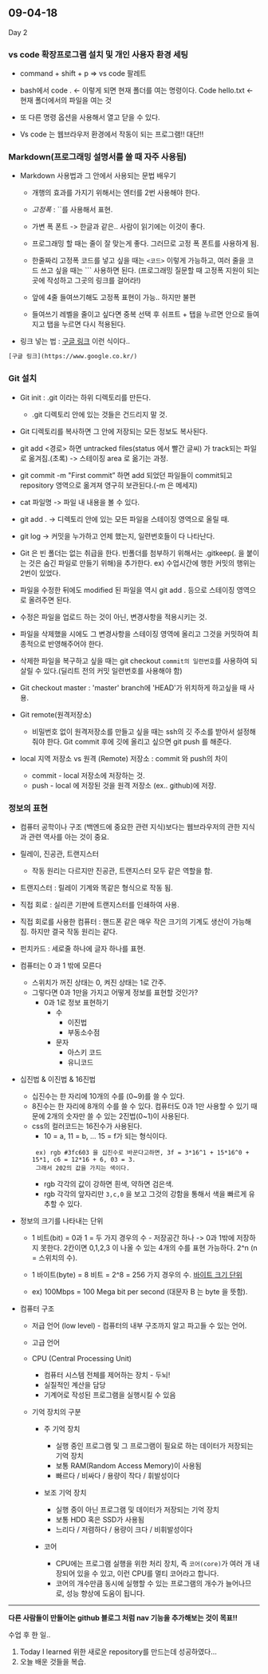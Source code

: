 ## 09-04-18
Day 2


### vs code 확장프로그램 설치 및 개인 사용자 환경 세팅

- command + shift + p => vs code 팔레트 

- bash에서 code . <- 이렇게 되면 현재 폴더를 여는 명령이다. Code hello.txt <- 현재 폴더에서의 파일을 여는 것
- 또 다른 명령 옵션을 사용해서 열고 닫을 수 있다.
- Vs code 는 웹브라우저 환경에서 작동이 되는 프로그램!! 대단!!

### Markdown(프로그래밍 설명서를 쓸 때 자주 사용됨)

- Markdown 사용법과 그 안에서 사용되는 문법 배우기
  - 개행의 효과를 가지기 위해서는 엔터를 2번 사용해야 한다.
  - *고정폭* : ``를 사용해서 표현.
  - 가변 폭 폰트 -> 한글과 같은.. 사람이 읽기에는 이것이 좋다.
  - 프로그래밍 할 때는 줄이 잘 맞는게 좋다. 그러므로 고정 폭 폰트를 사용하게 됨.
  - 한줄짜리 고정폭 코드를 넣고 싶을 때는 `<코드>` 이렇게 가능하고, 여러 줄을 코드 쓰고 싶을 때는 ``` 사용하면 된다.  (프로그래밍 질문할 때 고정폭 지원이 되는 곳에 작성하고 그곳의 링크를 걸어라!)
  - 앞에 4줄 들여쓰기해도 고정폭 표현이 가능.. 하지만 불편

  - 들여쓰기 레벨을 줄이고 싶다면 중복 선택 후 쉬프트 + 탭을 누르면 안으로 들여지고 탭을 누르면 다시 적용된다.

- 링크 넣는 법 : [구글 링크](https://www.google.co.kr/) 이런 식이다..
```html
[구글 링크](https://www.google.co.kr/)
```
 
### Git 설치

- Git init : .git 이라는 하위 디렉토리를 만든다. 
  - .git 디렉토리 안에 있는 것들은 건드리지 말 것.

- Git 디렉토리를 복사하면 그 안에 저장되는 모든 정보도 복사된다.
- git add <경로> 하면 untracked files(status 에서 빨간 글씨) 가 track되는 파일로 옮겨짐.(초록) -> 스테이징 area 로 옮기는 과정.
- git commit -m "First commit” 하면 add 되었던 파일들이 commit되고 repository 영역으로 옮겨져 영구히 보관된다.(-m 은 메세지)

- cat 파일명 -> 파일 내 내용을 볼 수 있다.

- git add . -> 디렉토리 안에 있는 모든 파일을 스테이징 영역으로 올릴 때.
- git log -> 커밋을 누가하고 언제 했는지, 일련번호들이 다 나타난다.
- Git 은 빈 폴더는 없는 취급을 한다. 빈폴더를 첨부하기 위해서는 .gitkeep(. 을 붙이는 것은 숨긴 파일로 만들기 위해)을 추가한다. ex) 수업시간에 행한 커밋의 행위는 2번이 있었다.
- 파일을 수정한 뒤에도 modified 된 파일을 역시 git add . 등으로 스테이징 영역으로 올려주면 된다.
- 수정은 파일을 업로드 하는 것이 아닌, 변경사항을 적용시키는 것.
- 파일을 삭제했을 시에도 그 변경사항을 스테이징 영역에 올리고 그것을 커밋하여 최종적으로 반영해주어야 한다.
- 삭제한 파일을 복구하고 싶을 때는 git checkout `commit의 일련번호`를 사용하여 되살릴 수 있다.(딜리트 전의 커밋 일련번호를 사용해야 함)
- Git checkout master : 'master' branch에 'HEAD'가 위치하게 하고싶을 때 사용.
- Git remote(원격저장소)
  - 비밀번호 없이 원격저장소를 만들고 싶을 때는 ssh의 깃 주소를 받아서 설정해줘야 한다. Git commit 후에 깃에 올리고 싶으면 git push 를 해준다.

- local 지역 저장소 vs 원격 (Remote) 저장소 : commit 와 push의 차이
	- commit - local 저장소에 저장하는 것.
	- push - local 에 저장된 것을 원격 저장소 (ex.. github)에 저장.

### 정보의 표현
- 컴퓨터 공학이나 구조 (백엔드에 중요한 관련 지식)보다는 웹브라우저의 관한 지식과 관련 역사를 아는 것이 중요.

- 릴레이, 진공관, 트랜지스터
  - 작동 원리는 다르지만 진공관, 트랜지스터 모두 같은 역할을 함.

- 트랜지스터 : 릴레이 기계와 똑같은 형식으로 작동 됨.

- 직접 회로 : 실리콘 기판에 트랜지스터를 인쇄하여 사용. 

- 직접 회로를 사용한 컴퓨터 : 핸드폰 같은 매우 작은 크기의 기계도 생산이 가능해짐. 하지만 결국 작동 원리는 같다.

- 펀치카드 : 세로줄 하나에 글자 하나를 표현.

- 컴퓨터는 0 과 1 밖에 모른다
  - 스위치가 꺼진 상태는 0, 켜진 상태는 1로 간주.
  - 그렇다면 0과 1만을 가지고 어떻게 정보를 표현할 것인가?
    - 0과 1로 정보 표현하기
      - 수 
        - 이진법
        - 부동소수점
      - 문자
        - 아스키 코드
        - 유니코드

- 십진법 & 이진법 & 16진법
  - 십진수는 한 자리에 10개의 수를 (0~9)를 쓸 수 있다.
  - 8진수는 한 자리에 8개의 수를 쓸 수 있다. 컴퓨터도 0과 1만 사용할 수 있기 때문에 2개의 숫자만 쓸 수 있는 2진법(0~1)이 사용된다.
  - css의 컬러코드는 16진수가 사용된다.
    - 10 = a, 11 = b, ... 15 = f가 되는 형식이다.
    ```
     ex) rgb #3fc603 을 십진수로 바꾼다고하면, 3f = 3*16^1 + 15*16^0 + 15*1, c6 = 12*16 + 6, 03 = 3. 
     그래서 202의 값을 가지는 색이다.
    ```
    - rgb 각각의 값이 강하면 흰색, 약하면 검은색.
    - rgb 각각의 앞자리만 `3,c,0` 을 보고 그것의 강함을 통해서 색을 빠르게 유추할 수 있다.

- 정보의 크기를 나타내는 단위
  - 1 비트(bit) = 0과 1 = 두 가지 경우의 수 - 저장공간 하나 -> 0과 1밖에 저장하지 못한다. 2칸이면 0,1,2,3 이 나올 수 있는 4개의 수를 표현 가능하다. 2^n (n = 스위치의 수).
  - 1 바이트(byte) = 8 비트 = 2^8 = 256 가지 경우의 수. [바이트 크기 단위](https://ko.wikipedia.org/wiki/%EB%B0%94%EC%9D%B4%ED%8A%B8)

  - ex) 100Mbps = 100 Mega bit per second (대문자 B 는 byte 을 뜻함).


- 컴퓨터 구조
  - 저급 언어 (low level) - 컴퓨터의 내부 구조까지 알고 파고들 수 있는 언어.
  - 고급 언어 

  - CPU (Central Processing Unit)
    - 컴퓨터 시스템 전체를 제어하는 장치 - 두뇌!
    - 실질적인 계산을 담당
    - 기계어로 작성된 프로그램을 실행시킬 수 있음

  - 기억 장치의 구분
    - 주 기억 장치 
      - 실행 중인 프로그램 및 그 프로그램이 필요로 하는 데이터가 저장되는 기억 장치
      - 보통 RAM(Random Access Memory)이 사용됨
      - 빠르다 / 비싸다 / 용량이 작다 / 휘발성이다

    - 보조 기억 장치
      - 실행 중이 아닌 프로그램 및 데이터가 저장되는 기억 장치
      - 보통 HDD 혹은 SSD가 사용됨
      - 느리다 / 저렴하다 / 용량이 크다 / 비휘발성이다

    - 코어
      - CPU에는 프로그램 실행을 위한 처리 장치, 즉 `코어(core)`가 여러 개 내장되어 있을 수 있고, 이런 CPU를 멀티 코어라고 합니다.
      - 코어의 개수만큼 동시에 실행할 수 있는 프로그램의 개수가 늘어나므로, 성능 향상에 도움이 됩니다.

---
**다른 사람들이 만들어논 github 블로그 처럼 nav 기능을 추가해보는 것이 목표!!**

수업 후 한 일..
  1. Today I learned 위한 새로운 repository를 만드는데 성공하였다...
  2. 오늘 배운 것들을 복습.
  